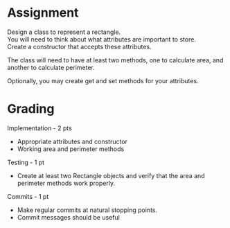 # Assignment
Design a class to represent a rectangle.  
You will need to think about what attributes are important to store.  
Create a constructor that accepts these attributes.  

The class will need to have at least two methods, one to calculate area, and another to calculate perimeter.  

Optionally, you may create get and set methods for your attributes.  

# Grading  
Implementation - 2 pts  
* Appropriate attributes and constructor
* Working area and perimeter methods

Testing - 1 pt
* Create at least two Rectangle objects and verify that the area and perimeter methods work properly.

Commits - 1 pt
* Make regular commits at natural stopping points. 
* Commit messages should be useful
